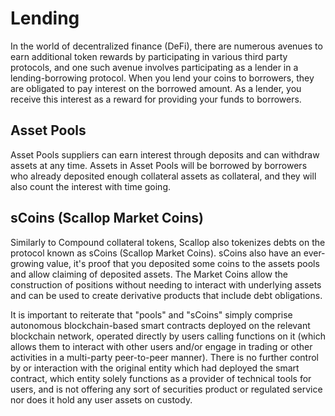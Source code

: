 # Lending

In the world of decentralized finance (DeFi), there are numerous avenues to earn additional token rewards by participating in various third party protocols, and one such avenue involves participating as a lender in a lending-borrowing protocol. When you lend your coins to borrowers, they are obligated to pay interest on the borrowed amount. As a lender, you receive this interest as a reward for providing your funds to borrowers.

## Asset Pools

Asset Pools suppliers can earn interest through deposits and can withdraw assets at any time. Assets in Asset Pools will be borrowed by borrowers who already deposited enough collateral assets as collateral, and they will also count the interest with time going.

## sCoins (Scallop Market Coins)

Similarly to Compound collateral tokens, Scallop also tokenizes debts on the protocol known as sCoins (Scallop Market Coins). sCoins also have an ever-growing value, it's proof that you deposited some coins to the assets pools and allow claiming of deposited assets. The Market Coins allow the construction of positions without needing to interact with underlying assets and can be used to create derivative products that include debt obligations.

It is important to reiterate that "pools" and "sCoins" simply comprise autonomous blockchain-based smart contracts deployed on the relevant blockchain network, operated directly by users calling functions on it (which allows them to interact with other users and/or engage in trading or other activities in a multi-party peer-to-peer manner). There is no further control by or interaction with the original entity which had deployed the smart contract, which entity solely functions as a provider of technical tools for users, and is not offering any sort of securities product or regulated service nor does it hold any user assets on custody.
